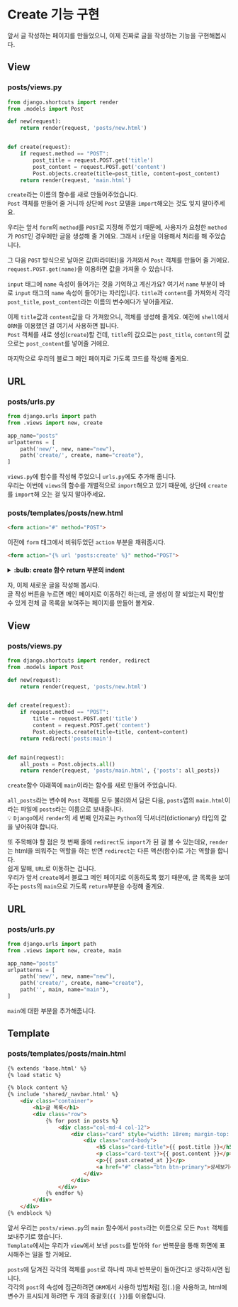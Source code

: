 # Create 기능 구현  
앞서 글 작성하는 페이지를 만들었으니, 이제 진짜로 글을 작성하는 기능을 구현해봅시다.  

## View  
### posts/views.py  
```python
from django.shortcuts import render
from .models import Post

def new(request):
    return render(request, 'posts/new.html')


def create(request):
    if request.method == "POST":
        post_title = request.POST.get('title')
        post_content = request.POST.get('content')
        Post.objects.create(title=post_title, content=post_content)
    return render(request, 'main.html')
```
`create`라는 이름의 함수를 새로 만들어주었습니다.  
`Post` 객체를 만들어 줄 거니까 상단에 `Post` 모델을 `import`해오는 것도 잊지 말아주세요.  

우리는 앞서 `form`의 `method`를 `POST`로 지정해 주었기 때문에, 사용자가 요청한 `method`가 `POST`인 경우에만 글을 생성해 줄 거에요. 그래서 `if`문을 이용해서 처리를 해 주었습니다.  

그 다음 `POST` 방식으로 날아온 값(파라미터)을 가져와서 `Post` 객체를 만들어 줄 거에요. `request.POST.get(name)`을 이용하면 값을 가져올 수 있습니다.  

`input` 태그에 `name` 속성이 들어가는 것을 기억하고 계신가요? 여기서 `name` 부분이 바로 `input` 태그의 `name` 속성이 들어가는 자리입니다. `title`과 `content`를 가져와서 각각 `post_title`, `post_content`라는 이름의 변수에다가 넣어줄게요.  

이제 `title`값과 `content`값을 다 가져왔으니, 객체를 생성해 줄게요. 예전에 `shell`에서 `ORM`을 이용했던 걸 여기서 사용하면 됩니다.  
`Post` 객체를 새로 생성(`create`)할 건데, `title`의 값으로는 `post_title`, `content`의 값으로는 `post_content`를 넣어줄 거에요.  

마지막으로 우리의 블로그 메인 페이지로 가도록 코드를 작성해 줄게요.  

## URL  
### posts/urls.py
```python
from django.urls import path
from .views import new, create

app_name="posts"
urlpatterns = [
    path('new/', new, name="new"),
    path('create/', create, name="create"),
]
```
`views.py`에 함수를 작성해 주었으니 `urls.py`에도 추가해 줍니다.  
우리는 이번에 `views`의 함수를 개별적으로 `import`해오고 있기 때문에, 상단에 `create`를 `import`해 오는 걸 잊지 말아주세요.  

### posts/templates/posts/new.html  
```html
<form action="#" method="POST">
```
이전에 `form` 태그에서 비워두었던 `action` 부분을 채워줍시다.  
```html
<form action="{% url 'posts:create' %}" method="POST">
```

<details>
  <summary><b>:bulb: create 함수 return 부분의 indent</b></summary>  
  
  ### posts/views.py  
  `create` 함수의 코드를 보면
  ```python
  def create(request):
      if request.method == "POST":
          post_title = request.POST.get('title')
          post_content = request.POST.get('content')
          Post.objects.create(title=post_title, content=post_content)
          return render(request, 'main.html')
  ```
  가 아니라  
  ```python
  def create(request):
      if request.method == "POST":
          post_title = request.POST.get('title')
          post_content = request.POST.get('content')
          Post.objects.create(title=post_title, content=post_content)
      return render(request, 'main.html')
  ```
  로 작성을 했습니다.  

  첫 번째 방법으로 코드를 작성하게 되면, `return` 부분은 요청 방식이 `POST`일때만 실행이 됩니다.  
  따라서 우리가 `URL`을 직접 입력해 `GET` 방식으로 `localhost:8000/posts/create/`로 접근했을 때의 처리를 해 주어야 합니다.   

  두 번째 방법에서는, 사용자의 요청 방식이 `POST`가 아니라면 `return` 부분을 통해 그냥 `main.html`을 화면에 띄워주는 역할을 하게 됩니다.  
  만약 `POST` 방식의 요청이 들어온다면 `title`과 `content`를 가져와서 새로운 `Post` 객체를 만들고, `if`문을 탈출한 다음 `return`문을 통해 `main.html`로 갑니다.  

  필요에 따라 아래와 같이 코드를 작성하셔도 됩니다.  
  ```python
  def create(request):
      if request.method == "POST":
          post_title = request.POST.get('title')
          post_content = request.POST.get('content')
          Post.objects.create(title=post_title, content=post_content)
          return render(request, 'main.html')
      return render(request, 'introduction/profile.html')
  ```
  이 코드는 `POST`가 아닌 방식으로 요청이 들어오면 `introduction/profile.html`을 화면에 띄워주고, `POST` 방식으로 요청이 들어오면 `Post` 객체를 생성한 다음 `main.html`로 가는 역할을 합니다.  

  **:bulb: 참고**   
  ```python
  def create(request):
      if request.method == "POST":
          post_title = request.POST.get('title')
          post_content = request.POST.get('content')
          Post.objects.create(title=post_title, content=post_content)
          return render(request, 'main.html')
  ```
  만약 위와 같이 작성하게 되면, `URL`을 직접 입력해 `GET` 방식으로 `localhost:8000/posts/create/`로 접근했을 경우 에러가 표시됩니다.  
  `POST` 방식에 대한 `return`만이 정의되어 있기 때문입니다.  
</details>


자, 이제 새로운 글을 작성해 봅시다.  
글 작성 버튼을 누르면 메인 페이지로 이동하긴 하는데, 글 생성이 잘 되었는지 확인할 수 있게 전체 글 목록을 보여주는 페이지를 만들어 볼게요.  

## View  
### posts/views.py  
```python
from django.shortcuts import render, redirect
from .models import Post

def new(request):
    return render(request, 'posts/new.html')


def create(request):
    if request.method == "POST":
        title = request.POST.get('title')
        content = request.POST.get('content')
        Post.objects.create(title=title, content=content)
    return redirect('posts:main')


def main(request):
    all_posts = Post.objects.all()
    return render(request, 'posts/main.html', {'posts': all_posts})
```
`create`함수 아래쪽에 `main`이라는 함수를 새로 만들어 주었습니다.  

`all_posts`라는 변수에 `Post` 객체를 모두 불러와서 담은 다음, `posts`앱의 `main.html`이라는 파일에 `posts`라는 이름으로 보내줍니다.  
:bulb: `Django`에서 `render`의 세 번째 인자로는 `Python`의 딕셔너리(dictionary) 타입의 값을 넣어줘야 합니다.  

또 주목해야 할 점은 첫 번째 줄에 `redirect`도 `import`가 된 걸 볼 수 있는데요, `render`는 html을 띄워주는 역할을 하는 반면 `redirect`는 다른 액션(함수)로 가는 역할을 합니다.  
쉽게 말해, `URL`로 이동하는 겁니다.  
우리가 앞서 `create`에서 블로그 메인 페이지로 이동하도록 했기 때문에, 글 목록을 보여주는 `posts`의 `main`으로 가도록 `return`부분을 수정해 줄게요.  

## URL  
### posts/urls.py  
```python
from django.urls import path
from .views import new, create, main

app_name="posts"
urlpatterns = [
    path('new/', new, name="new"),
    path('create/', create, name="create"),
    path('', main, name="main"),
]
```
`main`에 대한 부분을 추가해줍니다.  

## Template  
### posts/templates/posts/main.html  
```html
{% extends 'base.html' %}
{% load static %}

{% block content %}
{% include 'shared/_navbar.html' %}
    <div class="container">
        <h1>글 목록</h1>
        <div class="row">
            {% for post in posts %}
                <div class="col-md-4 col-12">
                    <div class="card" style="width: 18rem; margin-top: 20px;">
                        <div class="card-body">
                            <h5 class="card-title">{{ post.title }}</h5>
                            <p class="card-text">{{ post.content }}</p>
                            <p>{{ post.created_at }}</p>
                            <a href="#" class="btn btn-primary">상세보기</a>
                        </div>
                    </div>
                </div>
            {% endfor %}
        </div>
    </div>
{% endblock %}
```
앞서 우리는 `posts/views.py`의 `main` 함수에서 `posts`라는 이름으로 모든 `Post` 객체를 보내주기로 했습니다.  
`Template`에서는 우리가 `view`에서 보낸 `posts`를 받아와 `for` 반복문을 통해 화면에 표시해주는 일을 할 거에요.  

`posts`에 담겨진 각각의 객체를 `post`로 하나씩 꺼내 반복문이 돌아간다고 생각하시면 됩니다.  
각각의 `post`의 속성에 접근하려면 `ORM`에서 사용하 방법처럼 점(`.`)을 사용하고, html에 변수가 표시되게 하려면 두 개의 중괄호(`{{ }}`)를 이용합니다.  


